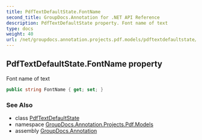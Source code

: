 ```yaml
---
title: PdfTextDefaultState.FontName
second_title: GroupDocs.Annotation for .NET API Reference
description: PdfTextDefaultState property. Font name of text
type: docs
weight: 40
url: /net/groupdocs.annotation.projects.pdf.models/pdftextdefaultstate/fontname/
---
```

## PdfTextDefaultState.FontName property

Font name of text

```csharp
public string FontName { get; set; }
```

### See Also

* class [PdfTextDefaultState](../)
* namespace [GroupDocs.Annotation.Projects.Pdf.Models](../../pdftextdefaultstate/)
* assembly [GroupDocs.Annotation](../../../)


